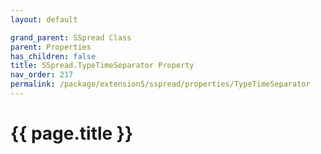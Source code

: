 ```yaml
---
layout: default

grand_parent: SSpread Class
parent: Properties
has_children: false
title: SSpread.TypeTimeSeparator Property
nav_order: 217
permalink: /package/extension5/sspread/properties/TypeTimeSeparator
---
```

# {{ page.title }}